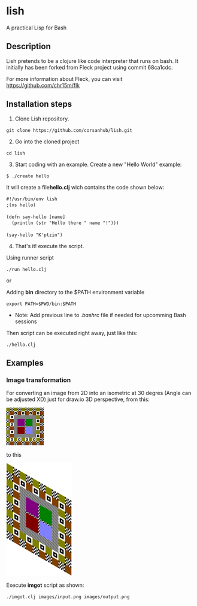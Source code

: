 # lish
A practical Lisp for Bash

## Description
Lish pretends to be a clojure like code interpreter that runs on bash. It initially has been forked from Fleck project using commit 68ca1cdc.

For more information about Fleck, you can visit https://github.com/chr15m/flk

## Installation steps

1. Clone Lish repository.
```
git clone https://github.com/corsanhub/lish.git
```

2. Go into the cloned project
```
cd lish
```

3. Start coding with an example. Create a new "Hello World" example:
```
$ ./create hello
```

It will create a file**hello.clj** wich contains the code shown below:
```
#!/usr/bin/env lish
;(ns hello)

(defn say-hello [name]
  (println (str "Hello there " name "!")))

(say-hello "K'ptzin")
```

4. That's it! execute the script.

Using runner script
```
./run hello.clj
```
or

Adding **bin** directory to the $PATH environment variable
```
export PATH=$PWD/bin:$PATH
```
* Note: Add previous line to *.bashrc* file if needed for upcomming Bash sessions


Then script can be executed right away, just like this:
```
./hello.clj
```

## Examples

### Image transformation

For converting an image from 2D into an isometric at 30 degres (Angle can be adjusted XD) just for draw.io 3D perspective,
from this:

![Input Image](https://github.com/corsanhub/lish/blob/develop/images/input.png)

to this

![Output Image](https://github.com/corsanhub/lish/blob/develop/images/output.png)

Execute **imgot** script as shown:

```
./imgot.clj images/input.png images/output.png
```
